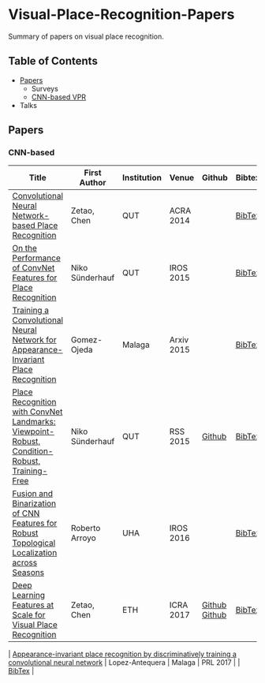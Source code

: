 # Visual-Place-Recognition-Papers
Summary of papers on visual place recognition.

## Table of Contents
- [Papers](#Papers)
  - Surveys
  - [CNN-based VPR](#CNN-based)
- Talks

## Papers
### CNN-based

| Title | First Author | Institution | Venue | Github | Bibtex |
|---|---|---|---|---|---|
| [Convolutional Neural Network-based Place Recognition](https://eprints.qut.edu.au/79662/) | Zetao, Chen | QUT | ACRA 2014 |  | [BibTex](citations/Chen_2014_Convolutional.txt) |
| [On the Performance of ConvNet Features for Place Recognition](https://ieeexplore.ieee.org/document/7353986) | Niko Sünderhauf | QUT | IROS 2015 |  | [BibTex](citations/Sunderhauf_2015_On.txt) |
| [Training a Convolutional Neural Network for Appearance-Invariant Place Recognition](https://arxiv.org/abs/1505.07428) | Gomez-Ojeda | Malaga | Arxiv 2015 |  | [BibTex](citations/Gomez-Ojeda_2015_Training.txt) |
| [Place Recognition with ConvNet Landmarks: Viewpoint-Robust, Condition-Robust, Training-Free](https://eprints.qut.edu.au/84931/) | Niko Sünderhauf | QUT | RSS 2015 | [Github](https://github.com/sepidehhosseinzadeh/Visual-Place-Recognition) | [BibTex](citations/Sunderhauf_2015_Place.txt) |
| [Fusion and Binarization of CNN Features for  Robust Topological Localization across Seasons](https://ieeexplore.ieee.org/document/7759685) | Roberto Arroyo | UHA | IROS 2016 |  | [BibTex](citations/Arroyo_2016_Fusion.txt) |
| [Deep Learning Features at Scale for Visual Place Recognition](https://ieeexplore.ieee.org/abstract/document/7989366) | Zetao, Chen | ETH | ICRA 2017 | [Github](https://github.com/scutzetao/DLfeature_PlaceRecog_icra2017) [Github](https://github.com/fshamshirdar/place-recognition) | [BibTex](citations/Chen_2017_Deep.txt) |


| [Appearance-invariant place recognition by discriminatively training a convolutional neural network](https://www.sciencedirect.com/science/article/abs/pii/S0167865517301381) | Lopez-Antequera | Malaga | PRL 2017 |  | [BibTex](citations/Lopez-Antequera_2017_Appearance.txt) |

